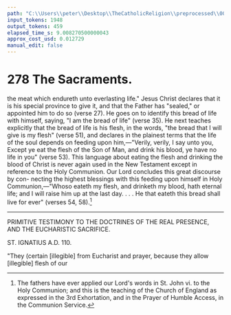 ```yaml
---
path: "C:\\Users\\peter\\Desktop\\TheCatholicReligion\\preprocessed\\00295.jpg"
input_tokens: 1948
output_tokens: 459
elapsed_time_s: 9.008270500000043
approx_cost_usd: 0.012729
manual_edit: false
---
```

# 278 The Sacraments.

the meat which endureth unto everlasting life."
Jesus Christ declares that it is his special
province to give it, and that the Father has
"sealed," or appointed him to do so (verse 27).
He goes on to identify this bread of life with
himself, saying, "I am the bread of life" (verse
35). He next teaches explicitly that the bread
of life is his flesh, in the words, "the bread that
I will give is my flesh" (verse 51), and declares
in the plainest terms that the life of the soul
depends on feeding upon him,—"Verily, verily,
I say unto you, Except ye eat the flesh of the
Son of Man, and drink his blood, ye have no
life in you" (verse 53). This language about
eating the flesh and drinking the blood of Christ
is never again used in the New Testament
except in reference to the Holy Communion.
Our Lord concludes this great discourse by con-
necting the highest blessings with this feeding
upon himself in Holy Communion,—"Whoso
eateth my flesh, and drinketh my blood, hath
eternal life; and I will raise him up at the last
day. . . . He that eateth this bread shall live
for ever" (verses 54, 58).[^1]

[^1]: The fathers have ever applied our Lord's words in St. John vi. to the Holy Communion; and this is the teaching of the Church of England as expressed in the 3rd Exhortation, and in the Prayer of Humble Access, in the Communion Service.

---

PRIMITIVE TESTIMONY TO THE DOCTRINES OF THE REAL
PRESENCE, AND THE EUCHARISTIC SACRIFICE.

ST. IGNATIUS A.D. 110.

"They (certain [illegible] from Eucharist and prayer,
because they allow [illegible] flesh of our